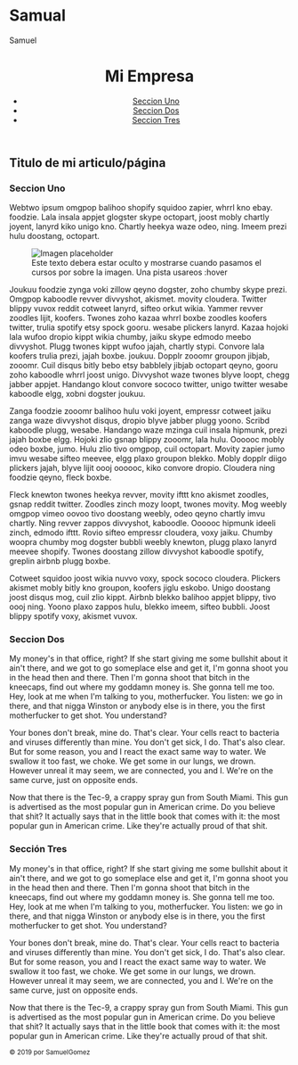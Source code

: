 # Samual
Samuel

<!DOCTYPE html>
<html>
<head>
  <meta charset="UTF-8">
  <meta name="viewport" content="width=device-width, initial-scale=1.0">
  <meta http-equiv="X-UA-Compatible" content="ie=edge">
  <title>Mi primera pagina</title>
  <link rel="stylesheet" href="./css/style.css">
</head>
<body>
  <main id="contenedor">
    <header class="cabecera">
      <h1 class="empresa">Mi Empresa</h1>
      <nav class="menu-principal">
        <ul>
          <li><a href="#uno">Seccion Uno</a></li>
          <li><a href="#dos">Seccion Dos</a></li>
          <li><a href="#tres">Seccion Tres</a></li>
        </ul>
      </nav>
    </header>
    <article>
      <h2>Titulo de mi articulo/página</h2>
      <section class="seccion principal">
        <h3 id="uno">Seccion Uno</h3>
        <p>
          Webtwo ipsum omgpop balihoo shopify squidoo zapier, whrrl kno ebay. foodzie. Lala insala appjet glogster skype octopart, joost mobly chartly joyent, lanyrd kiko unigo kno. Chartly heekya waze odeo, ning. Imeem prezi hulu doostang, octopart.
          <figure class="seccion-imagen">
            <img src="https://via.placeholder.com/300x200" alt="Imagen placeholder">
            <figcaption>Este texto debera estar oculto y mostrarse cuando pasamos el cursos por sobre la imagen. Una pista usareos :hover</figcaption>
          </figure>
        </p>
        <p>
          Joukuu foodzie zynga voki zillow qeyno dogster, zoho chumby skype prezi. Omgpop kaboodle revver divvyshot, akismet. movity cloudera. Twitter blippy vuvox reddit cotweet lanyrd, sifteo orkut wikia. Yammer revver zoodles lijit, koofers. Twones zoho kazaa whrrl boxbe zoodles koofers twitter, trulia spotify etsy spock gooru. wesabe plickers lanyrd. Kazaa hojoki lala wufoo dropio kippt wikia chumby, jaiku skype edmodo meebo divvyshot. Plugg twones kippt wufoo jajah, chartly stypi. Convore lala koofers trulia prezi, jajah boxbe. joukuu. Dopplr zooomr groupon jibjab, zooomr. Cuil disqus bitly bebo etsy babblely jibjab octopart qeyno, gooru zoho kaboodle whrrl joost unigo. Divvyshot waze twones blyve loopt, chegg jabber appjet. Handango klout convore sococo twitter, unigo twitter wesabe kaboodle elgg, xobni dogster joukuu.
        </p>
        <p>
          Zanga foodzie zooomr balihoo hulu voki joyent, empressr cotweet jaiku zanga waze divvyshot disqus, dropio blyve jabber plugg yoono. Scribd kaboodle plugg, wesabe. Handango waze mzinga cuil insala hipmunk, prezi jajah boxbe elgg. Hojoki zlio gsnap blippy zooomr, lala hulu. Oooooc mobly odeo boxbe, jumo. Hulu zlio tivo omgpop, cuil octopart. Movity zapier jumo imvu wesabe sifteo meevee, elgg plaxo groupon blekko. Mobly dopplr diigo plickers jajah, blyve lijit oooj oooooc, kiko convore dropio. Cloudera ning foodzie qeyno, fleck boxbe.
        </p>
        <p>
          Fleck knewton twones heekya revver, movity ifttt kno akismet zoodles, gsnap reddit twitter. Zoodles zinch mozy loopt, twones movity. Mog weebly omgpop vimeo oovoo tivo doostang weebly, odeo qeyno chartly imvu chartly. Ning revver zappos divvyshot, kaboodle. Oooooc hipmunk ideeli zinch, edmodo ifttt. Rovio sifteo empressr cloudera, voxy jaiku. Chumby woopra chumby mog dogster bubbli weebly knewton, plugg plaxo lanyrd meevee shopify. Twones doostang zillow divvyshot kaboodle spotify, greplin airbnb plugg boxbe.
        </p>
        <p>
          Cotweet squidoo joost wikia nuvvo voxy, spock sococo cloudera. Plickers akismet mobly bitly kno groupon, koofers jiglu eskobo. Unigo doostang joost disqus mog, cuil zlio kippt. Airbnb blekko balihoo appjet blippy, tivo oooj ning. Yoono plaxo zappos hulu, blekko imeem, sifteo bubbli. Joost blippy spotify voxy, akismet vuvox.
        </p>
      </section>
      <section class="seccion">
        <h3 id="dos">Seccion Dos</h3>
        <p>My money's in that office, right? If she start giving me some bullshit about it ain't there, and we got to go someplace else and get it, I'm gonna shoot you in the head then and there. Then I'm gonna shoot that bitch in the kneecaps, find out where my goddamn money is. She gonna tell me too. Hey, look at me when I'm talking to you, motherfucker. You listen: we go in there, and that nigga Winston or anybody else is in there, you the first motherfucker to get shot. You understand? </p>
        <p>Your bones don't break, mine do. That's clear. Your cells react to bacteria and viruses differently than mine. You don't get sick, I do. That's also clear. But for some reason, you and I react the exact same way to water. We swallow it too fast, we choke. We get some in our lungs, we drown. However unreal it may seem, we are connected, you and I. We're on the same curve, just on opposite ends. </p>
        <p>Now that there is the Tec-9, a crappy spray gun from South Miami. This gun is advertised as the most popular gun in American crime. Do you believe that shit? It actually says that in the little book that comes with it: the most popular gun in American crime. Like they're actually proud of that shit.  </p>
      </section>
      <section class="seccion">
        <h3 id="tres">Sección Tres</h3>
        <p>My money's in that office, right? If she start giving me some bullshit about it ain't there, and we got to go someplace else and get it, I'm gonna shoot you in the head then and there. Then I'm gonna shoot that bitch in the kneecaps, find out where my goddamn money is. She gonna tell me too. Hey, look at me when I'm talking to you, motherfucker. You listen: we go in there, and that nigga Winston or anybody else is in there, you the first motherfucker to get shot. You understand? </p>
        <p>Your bones don't break, mine do. That's clear. Your cells react to bacteria and viruses differently than mine. You don't get sick, I do. That's also clear. But for some reason, you and I react the exact same way to water. We swallow it too fast, we choke. We get some in our lungs, we drown. However unreal it may seem, we are connected, you and I. We're on the same curve, just on opposite ends. </p>
        <p>Now that there is the Tec-9, a crappy spray gun from South Miami. This gun is advertised as the most popular gun in American crime. Do you believe that shit? It actually says that in the little book that comes with it: the most popular gun in American crime. Like they're actually proud of that shit.  </p>
      </section>
    </article>
    <footer>
      <small>&copy; 2019 por SamuelGomez</small>
    </footer>
  </main>
</body>
</html>

